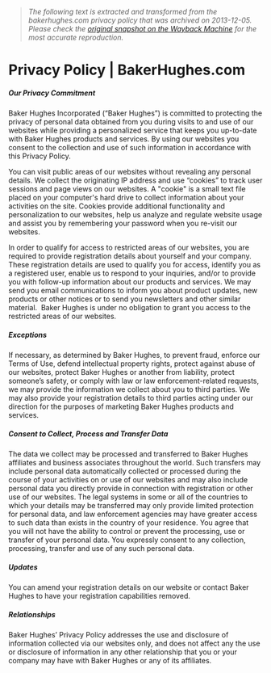 > *The following text is extracted and transformed from the bakerhughes.com privacy policy that was archived on 2013-12-05. Please check the [original snapshot on the Wayback Machine](https://web.archive.org/web/20131205083028id_/http%3A//www.bakerhughes.com/privacy-policy) for the most accurate reproduction.*

# Privacy Policy | BakerHughes.com

##### Our Privacy Commitment

Baker Hughes Incorporated (“Baker Hughes”) is committed to protecting the privacy of personal data obtained from you during visits to and use of our websites while providing a personalized service that keeps you up-to-date with Baker Hughes products and services. By using our websites you consent to the collection and use of such information in accordance with this Privacy Policy.

You can visit public areas of our websites without revealing any personal details. We collect the originating IP address and use “cookies” to track user sessions and page views on our websites. A "cookie" is a small text file placed on your computer's hard drive to collect information about your activities on the site. Cookies provide additional functionality and personalization to our websites, help us analyze and regulate website usage and assist you by remembering your password when you re-visit our websites.

In order to qualify for access to restricted areas of our websites, you are required to provide registration details about yourself and your company. These registration details are used to qualify you for access, identify you as a registered user, enable us to respond to your inquiries, and/or to provide you with follow-up information about our products and services. We may send you email communications to inform you about product updates, new products or other notices or to send you newsletters and other similar material.  Baker Hughes is under no obligation to grant you access to the restricted areas of our websites.

##### Exceptions

If necessary, as determined by Baker Hughes, to prevent fraud, enforce our Terms of Use, defend intellectual property rights, protect against abuse of our websites, protect Baker Hughes or another from liability, protect someone’s safety, or comply with law or law enforcement-related requests, we may provide the information we collect about you to third parties. We may also provide your registration details to third parties acting under our direction for the purposes of marketing Baker Hughes products and services.

##### Consent to Collect, Process and Transfer Data

The data we collect may be processed and transferred to Baker Hughes affiliates and business associates throughout the world. Such transfers may include personal data automatically collected or processed during the course of your activities on or use of our websites and may also include personal data you directly provide in connection with registration or other use of our websites. The legal systems in some or all of the countries to which your details may be transferred may only provide limited protection for personal data, and law enforcement agencies may have greater access to such data than exists in the country of your residence. You agree that you will not have the ability to control or prevent the processing, use or transfer of your personal data. You expressly consent to any collection, processing, transfer and use of any such personal data.

##### Updates

You can amend your registration details on our website or contact Baker Hughes to have your registration capabilities removed.

##### Relationships

Baker Hughes’ Privacy Policy addresses the use and disclosure of information collected via our websites only, and does not affect any the use or disclosure of information in any other relationship that you or your company may have with Baker Hughes or any of its affiliates.
